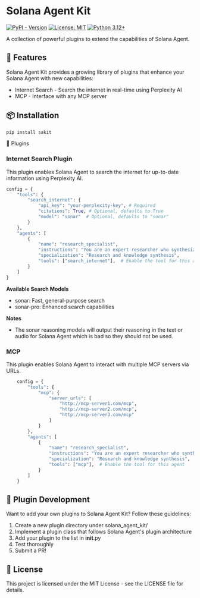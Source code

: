 # Solana Agent Kit

[![PyPI - Version](https://img.shields.io/pypi/v/sakit)](https://pypi.org/project/sakit)
[![License: MIT](https://img.shields.io/badge/License-MIT-green.svg)](https://opensource.org/licenses/MIT)
[![Python 3.12+](https://img.shields.io/badge/python-3.12+-orange.svg)](https://www.python.org/downloads/)

A collection of powerful plugins to extend the capabilities of Solana Agent.

## 🚀 Features
Solana Agent Kit provides a growing library of plugins that enhance your Solana Agent with new capabilities:

* Internet Search - Search the internet in real-time using Perplexity AI
* MCP - Interface with any MCP server

## 📦 Installation

```bash
pip install sakit
```

🔌 Plugins

### Internet Search Plugin
This plugin enables Solana Agent to search the internet for up-to-date information using Perplexity AI.

```python
config = {    
    "tools": {
        "search_internet": {
            "api_key": "your-perplexity-key", # Required
            "citations": True, # Optional, defaults to True
            "model": "sonar"  # Optional, defaults to "sonar"
        }
    },
    "agents": [
        {
            "name": "research_specialist",
            "instructions": "You are an expert researcher who synthesizes complex information clearly.",
            "specialization": "Research and knowledge synthesis",
            "tools": ["search_internet"],  # Enable the tool for this agent
        }
    ]
}
```

**Available Search Models**
* sonar: Fast, general-purpose search
* sonar-pro: Enhanced search capabilities

**Notes**
* The sonar reasoning models will output their reasoning in the text or audio for Solana Agent which is bad so they should not be used.

### MCP
This plugin enables Solana Agent to interact with multiple MCP servers via URLs.

```python
    config = {
        "tools": {
            "mcp": {
                "server_urls": [
                    "http://mcp-server1.com/mcp",
                    "http://mcp-server2.com/mcp",
                    "http://mcp-server3.com/mcp"
                ]
            }
        },
        "agents": [
            {
                "name": "research_specialist",
                "instructions": "You are an expert researcher who synthesizes complex information clearly.",
                "specialization": "Research and knowledge synthesis",
                "tools": ["mcp"],  # Enable the tool for this agent
            }
        ]
    }
```

## 🧩 Plugin Development
Want to add your own plugins to Solana Agent Kit? Follow these guidelines:

1. Create a new plugin directory under solana_agent_kit/
2. Implement a plugin class that follows Solana Agent's plugin architecture
3. Add your plugin to the list in __init__.py
4. Test thoroughly
5. Submit a PR!

## 📄 License
This project is licensed under the MIT License - see the LICENSE file for details.
